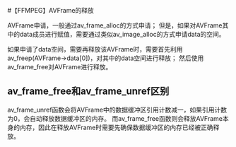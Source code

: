 #【FFMPEG】AVFrame的释放

AVFrame申请，一般通过av_frame_alloc的方式申请；
但是，如果对AVFrame其中的data成员进行赋值，需要通过类似av_image_alloc的方式申请data的空间。

如果申请了data空间，需要再释放该AVFrame时，需要首先利用av_freep(AVFrame->data[0])，对其中的data空间进行释放；
然后使用av_frame_free对AVFrame进行释放。

## av_frame_free和av_frame_unref区别

av_frame_unref函数会将AVFrame中的数据缓冲区引用计数减一，如果引用计数为0，会自动释放数据缓冲区的内存。 而av_frame_free函数则会释放AVFrame本身的内存，因此在释放AVFrame时需要先确保数据缓冲区的内存已经被正确释放。
